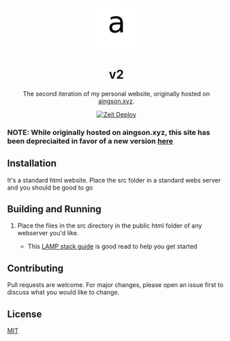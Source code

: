 <div align="center">
  <img alt="Logo" src="https://raw.githubusercontent.com/ADMARIl/v2/master/static/mstile-150x150.png" width="100" height="100" /> 
</div>
<h1 align="center">
   v2
</h1>

<p align="center">
   The second iteration of my personal website, originally hosted on <a href="https://aingson.xyz" target="_blank">aingson.xyz</a>.
</p>
<div = align="center">
   <a href="https://zeit.co/import/project?template=https://github.com/ADMARIl/v2/tree/master" target="_blank">
    <img src="https://zeit.co/button" alt="Zeit Deploy" />
   </a>
</div>

### NOTE: While originally hosted on aingson.xyz, this site has been depreciaited in favor of a new version [here](https://github.com/ADMARIl/aingson.xyz)

## Installation

It's a standard html website. Place the src folder in a standard webs server and you should be good to go

## Building and Running

1. Place the files in the src directory in the public html folder of any webserver you'd like.

    * This [LAMP stack guide](https://www.digitalocean.com/community/tutorials/how-to-install-linux-apache-mysql-php-lamp-stack-on-ubuntu-16-04) is good read to help you get started

## Contributing

Pull requests are welcome. For major changes, please open an issue first to discuss what you would like to change.

## License
[MIT](https://choosealicense.com/licenses/mit/)
